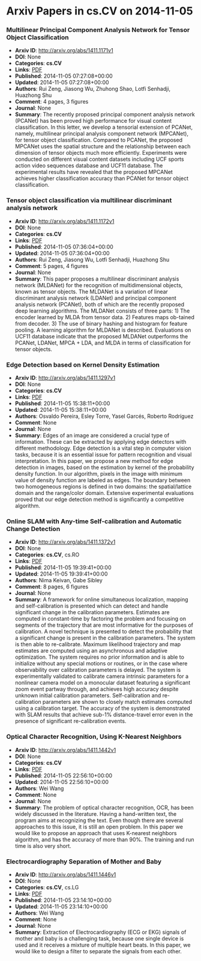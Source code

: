 # Arxiv Papers in cs.CV on 2014-11-05
### Multilinear Principal Component Analysis Network for Tensor Object Classification
- **Arxiv ID**: http://arxiv.org/abs/1411.1171v1
- **DOI**: None
- **Categories**: **cs.CV**
- **Links**: [PDF](http://arxiv.org/pdf/1411.1171v1)
- **Published**: 2014-11-05 07:27:08+00:00
- **Updated**: 2014-11-05 07:27:08+00:00
- **Authors**: Rui Zeng, Jiasong Wu, Zhuhong Shao, Lotfi Senhadji, Huazhong Shu
- **Comment**: 4 pages, 3 figures
- **Journal**: None
- **Summary**: The recently proposed principal component analysis network (PCANet) has been proved high performance for visual content classification. In this letter, we develop a tensorial extension of PCANet, namely, multilinear principal analysis component network (MPCANet), for tensor object classification. Compared to PCANet, the proposed MPCANet uses the spatial structure and the relationship between each dimension of tensor objects much more efficiently. Experiments were conducted on different visual content datasets including UCF sports action video sequences database and UCF11 database. The experimental results have revealed that the proposed MPCANet achieves higher classification accuracy than PCANet for tensor object classification.



### Tensor object classification via multilinear discriminant analysis network
- **Arxiv ID**: http://arxiv.org/abs/1411.1172v1
- **DOI**: None
- **Categories**: **cs.CV**
- **Links**: [PDF](http://arxiv.org/pdf/1411.1172v1)
- **Published**: 2014-11-05 07:36:04+00:00
- **Updated**: 2014-11-05 07:36:04+00:00
- **Authors**: Rui Zeng, Jiasong Wu, Lotfi Senhadji, Huazhong Shu
- **Comment**: 5 pages, 4 figures
- **Journal**: None
- **Summary**: This paper proposes a multilinear discriminant analysis network (MLDANet) for the recognition of multidimensional objects, known as tensor objects. The MLDANet is a variation of linear discriminant analysis network (LDANet) and principal component analysis network (PCANet), both of which are the recently proposed deep learning algorithms. The MLDANet consists of three parts: 1) The encoder learned by MLDA from tensor data. 2) Features maps ob-tained from decoder. 3) The use of binary hashing and histogram for feature pooling. A learning algorithm for MLDANet is described. Evaluations on UCF11 database indicate that the proposed MLDANet outperforms the PCANet, LDANet, MPCA + LDA, and MLDA in terms of classification for tensor objects.



### Edge Detection based on Kernel Density Estimation
- **Arxiv ID**: http://arxiv.org/abs/1411.1297v1
- **DOI**: None
- **Categories**: **cs.CV**
- **Links**: [PDF](http://arxiv.org/pdf/1411.1297v1)
- **Published**: 2014-11-05 15:38:11+00:00
- **Updated**: 2014-11-05 15:38:11+00:00
- **Authors**: Osvaldo Pereira, Esley Torre, Yasel Garcés, Roberto Rodríguez
- **Comment**: None
- **Journal**: None
- **Summary**: Edges of an image are considered a crucial type of information. These can be extracted by applying edge detectors with different methodology. Edge detection is a vital step in computer vision tasks, because it is an essential issue for pattern recognition and visual interpretation. In this paper, we propose a new method for edge detection in images, based on the estimation by kernel of the probability density function. In our algorithm, pixels in the image with minimum value of density function are labeled as edges. The boundary between two homogeneous regions is defined in two domains: the spatial/lattice domain and the range/color domain. Extensive experimental evaluations proved that our edge detection method is significantly a competitive algorithm.



### Online SLAM with Any-time Self-calibration and Automatic Change Detection
- **Arxiv ID**: http://arxiv.org/abs/1411.1372v1
- **DOI**: None
- **Categories**: **cs.CV**, cs.RO
- **Links**: [PDF](http://arxiv.org/pdf/1411.1372v1)
- **Published**: 2014-11-05 19:39:41+00:00
- **Updated**: 2014-11-05 19:39:41+00:00
- **Authors**: Nima Keivan, Gabe Sibley
- **Comment**: 8 pages, 6 figures
- **Journal**: None
- **Summary**: A framework for online simultaneous localization, mapping and self-calibration is presented which can detect and handle significant change in the calibration parameters. Estimates are computed in constant-time by factoring the problem and focusing on segments of the trajectory that are most informative for the purposes of calibration. A novel technique is presented to detect the probability that a significant change is present in the calibration parameters. The system is then able to re-calibrate. Maximum likelihood trajectory and map estimates are computed using an asynchronous and adaptive optimization. The system requires no prior information and is able to initialize without any special motions or routines, or in the case where observability over calibration parameters is delayed. The system is experimentally validated to calibrate camera intrinsic parameters for a nonlinear camera model on a monocular dataset featuring a significant zoom event partway through, and achieves high accuracy despite unknown initial calibration parameters. Self-calibration and re-calibration parameters are shown to closely match estimates computed using a calibration target. The accuracy of the system is demonstrated with SLAM results that achieve sub-1% distance-travel error even in the presence of significant re-calibration events.



### Optical Character Recognition, Using K-Nearest Neighbors
- **Arxiv ID**: http://arxiv.org/abs/1411.1442v1
- **DOI**: None
- **Categories**: **cs.CV**
- **Links**: [PDF](http://arxiv.org/pdf/1411.1442v1)
- **Published**: 2014-11-05 22:56:10+00:00
- **Updated**: 2014-11-05 22:56:10+00:00
- **Authors**: Wei Wang
- **Comment**: None
- **Journal**: None
- **Summary**: The problem of optical character recognition, OCR, has been widely discussed in the literature. Having a hand-written text, the program aims at recognizing the text. Even though there are several approaches to this issue, it is still an open problem. In this paper we would like to propose an approach that uses K-nearest neighbors algorithm, and has the accuracy of more than 90%. The training and run time is also very short.



### Electrocardiography Separation of Mother and Baby
- **Arxiv ID**: http://arxiv.org/abs/1411.1446v1
- **DOI**: None
- **Categories**: **cs.CV**, cs.LG
- **Links**: [PDF](http://arxiv.org/pdf/1411.1446v1)
- **Published**: 2014-11-05 23:14:10+00:00
- **Updated**: 2014-11-05 23:14:10+00:00
- **Authors**: Wei Wang
- **Comment**: None
- **Journal**: None
- **Summary**: Extraction of Electrocardiography (ECG or EKG) signals of mother and baby is a challenging task, because one single device is used and it receives a mixture of multiple heart beats. In this paper, we would like to design a filter to separate the signals from each other.



